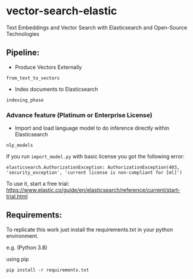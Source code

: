 # vector-search-elastic
Text Embeddings and Vector Search with Elasticsearch and Open-Source Technologies

## Pipeline:
- Produce Vectors Externally

`from_text_to_vectors`

- Index documents to Elasticsearch

`indexing_phase`

### Advance feature (Platinum or Enterprise License)

- Import and load language model to do inference directly within Elasticsearch

`nlp_models`

If you run `import_model.py` with basic license you got the following error:
````
elasticsearch.AuthorizationException: AuthorizationException(403, 'security_exception', 'current license is non-compliant for [ml]')
````
To use it, start a free trial: https://www.elastic.co/guide/en/elasticsearch/reference/current/start-trial.html

## Requirements:

To replicate this work just install the requirements.txt in your python environment.

e.g. (Python 3.8)

using pip
```
pip install -r requirements.txt
```
